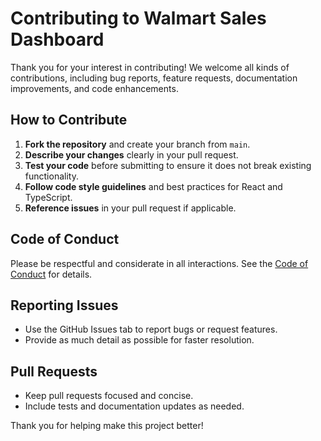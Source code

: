 # Contributing to Walmart Sales Dashboard

Thank you for your interest in contributing! We welcome all kinds of contributions, including bug reports, feature requests, documentation improvements, and code enhancements.

## How to Contribute

1. **Fork the repository** and create your branch from `main`.
2. **Describe your changes** clearly in your pull request.
3. **Test your code** before submitting to ensure it does not break existing functionality.
4. **Follow code style guidelines** and best practices for React and TypeScript.
5. **Reference issues** in your pull request if applicable.

## Code of Conduct
Please be respectful and considerate in all interactions. See the [Code of Conduct](CODE_OF_CONDUCT.md) for details.

## Reporting Issues
- Use the GitHub Issues tab to report bugs or request features.
- Provide as much detail as possible for faster resolution.

## Pull Requests
- Keep pull requests focused and concise.
- Include tests and documentation updates as needed.

Thank you for helping make this project better! 